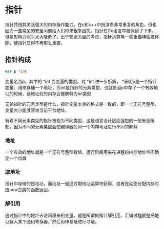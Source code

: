 # 指针

指针凭借其灵活强大的内存操作能力，在c和c++中扮演着非常重复的角色，但也因为一些常见的安全问题给人们带来很多困扰。指针在Go语言中被保留了下来，但是影响力似乎大大降低了，出于安全方面的考虑，指针运算等一些重要特性被移除，使指针显得不再那么重要。

## 指针构成

```go
var p *int
```
变量名为p，其中的 *int 为变量的类型。对 *int 进一步拆解， *表明p是一个指针变量，用来存储一个地址，而int是指针的元素类型，也就是当p中存了一个有效地址的时候，该地址处的内存会被解释为int类型

无论指针的元素类型是什么，指针变量本身的格式是一致的，即一个无符号整型，变量大小能够容纳当前平台地址。

有着不同元素类型的指针被视为不同类型，这是语言设计层面强加的一层安全限制，因为不同的元素类型会使编译器对同一个内存地址进行不同的解释

### 地址

一个有效的地址就是一个无符号整型数值，运行阶段用来在进程的内存地址空间确定一个位置

### 取地址

指针中存储的是地址，而地址一般通过取地址运算符获得，或者在动态分配内存时由new之类的函数返回。

### 解引用

通过指针中的地址去访问原来的变量，就是所谓的指针解引用。汇编过程就是把地址存入某个通用寄存器，然后用作基址进行寻址。

